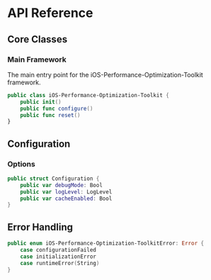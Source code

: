# API Reference

## Core Classes

### Main Framework

The main entry point for the iOS-Performance-Optimization-Toolkit framework.

```swift
public class iOS-Performance-Optimization-Toolkit {
    public init()
    public func configure()
    public func reset()
}
```

## Configuration

### Options

```swift
public struct Configuration {
    public var debugMode: Bool
    public var logLevel: LogLevel
    public var cacheEnabled: Bool
}
```

## Error Handling

```swift
public enum iOS-Performance-Optimization-ToolkitError: Error {
    case configurationFailed
    case initializationError
    case runtimeError(String)
}
